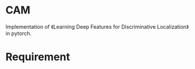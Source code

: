 # CAM
Implementation  of 《Learning Deep Features for Discriminative Localization》 in pytorch.

Requirement
=====


